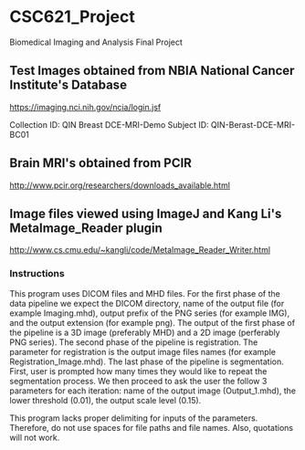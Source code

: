 # CSC621_Project
Biomedical Imaging and Analysis Final Project

## Test Images obtained from NBIA National Cancer Institute's Database
https://imaging.nci.nih.gov/ncia/login.jsf

Collection ID: QIN Breast DCE-MRI-Demo
Subject ID: QIN-Berast-DCE-MRI-BC01

## Brain MRI's obtained from PCIR
http://www.pcir.org/researchers/downloads_available.html

## Image files viewed using ImageJ and Kang Li's MetaImage_Reader plugin
http://www.cs.cmu.edu/~kangli/code/MetaImage_Reader_Writer.html

### Instructions
This program uses DICOM files and MHD files. For the first phase of the data pipeline we expect the DICOM directory, name of the output file (for example Imaging.mhd), output prefix of the PNG series (for example IMG), and the output extension (for example png). The output of the first phase of the pipeline is a 3D image (preferably MHD) and a 2D image (perferably PNG series). The second phase of the pipeline is registration. The parameter for registration is the output image files names (for example Registration_Image.mhd). The last phase of the pipeline is segmentation. First, user is prompted how many times they would like to repeat the segmentation process. We then proceed to ask the user the follow 3 parameters for each iteration: name of the output image (Output_1.mhd), the lower threshold (0.01),  the output scale level (0.15). 

This program lacks proper delimiting for inputs of the parameters. Therefore, do not use spaces for file paths and file names. Also, quotations will not work.
